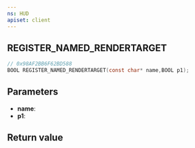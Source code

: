```yaml
---
ns: HUD
apiset: client
---
```

## REGISTER_NAMED_RENDERTARGET

```c
// 0x98AF2BB6F62BD588
BOOL REGISTER_NAMED_RENDERTARGET(const char* name,BOOL p1);
```


## Parameters
* **name**:
* **p1**:

## Return value